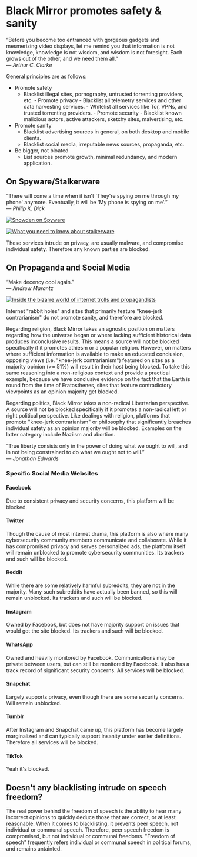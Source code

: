 # Black Mirror promotes safety & sanity

“Before you become too entranced with gorgeous gadgets and mesmerizing video displays, let me remind you that information is not knowledge, knowledge is not wisdom, and wisdom is not foresight. Each grows out of the other, and we need them all.”\
― *Arthur C. Clarke*

General principles are as follows:

- Promote safety
  - Blacklist illegal sites, pornography, untrusted torrenting providers, etc.
		- Promote privacy
				- Blacklist all telemetry services and other data harvesting services.
				- Whitelist all services like Tor, VPNs, and trusted torrenting providers.
		- Promote security
				- Blacklist known malicious actors, active attackers, sketchy sites, malvertising, etc.
- Promote sanity
  - Blacklist advertising sources in general, on both desktop and mobile clients.
  - Blacklist social media, irreputable news sources, propaganda, etc.
- Be bigger, not bloated
  - List sources promote growth, minimal redundancy, and modern application.

## On Spyware/Stalkerware

“There will come a time when it isn't 'They're spying on me through my phone' anymore. Eventually, it will be 'My phone is spying on me'.”\
― *Philip K. Dick*

[![Snowden on Spyware](https://res.cloudinary.com/marcomontalbano/image/upload/v1633709643/video_to_markdown/images/youtube--I5WjTTi67BE-c05b58ac6eb4c4700831b2b3070cd403.jpg)](https://www.youtube.com/watch?v=I5WjTTi67BE "Snowden on Spyware")

[![What you need to know about stalkerware](https://pi.tedcdn.com/r/s3.amazonaws.com/talkstar-photos/uploads/43595f89-1962-4904-8034-ee2d26971f7b/EvaGalperin_2019W-embed.jpg?op=%5E&c=1280%2C720&gravity=t&u%5Br%5D=2&u%5Bs%5D=0.5&u%5Ba%5D=0.8&u%5Bt%5D=0.03&quality=82&w=1280&h=720)](https://www.ted.com/talks/eva_galperin_what_you_need_to_know_about_stalkerware/transcript?language=en&utm_campaign=black_mirror&utm_medium=referral&utm_source=github_com_T145/black-mirror "What you need to know about stalkerware")

These services intrude on privacy, are usually malware, and compromise individual safety. Therefore any known parties are blocked.

## On Propaganda and Social Media

“Make decency cool again.”\
― *Andrew Marantz*

[![Inside the bizarre world of internet trolls and propagandists](https://pi.tedcdn.com/r/s3.amazonaws.com/talkstar-photos/uploads/db5bcc6b-ea54-4c76-a43a-1d0a5b5e5adc/AndrewMarantz_2019-embed.jpg?op=%5E&c=1280%2C720&gravity=t&u%5Br%5D=2&u%5Bs%5D=0.5&u%5Ba%5D=0.8&u%5Bt%5D=0.03&quality=82&w=1280&h=720)](https://www.ted.com/talks/eva_galperin_what_you_need_to_know_about_stalkerware/transcript?language=en&utm_campaign=black_mirror&utm_medium=referral&utm_source=github_com_T145/black-mirror "Inside the bizarre world of internet trolls and propagandists")

Internet "rabbit holes" and sites that primarily feature "knee-jerk contrarianism" do not promote sanity, and therefore are blocked.

Regarding religion, Black Mirror takes an agnostic position on matters regarding how the universe began or where lacking sufficient historical data produces inconclusive results.
This means a source will not be blocked specifically if it promotes athiesm or a popular religion.
However, on matters where sufficient information is available to make an educated conclusion, opposing views (i.e. "knee-jerk contrarianism") featured on sites as a majority opinion (>= 51%) will result in their host being blocked. To take this same reasoning into a non-religious context and provide a practical example, because we have conclusive evidence on the fact that the Earth is round from the time of Eratosthenes, sites that feature contradictory viewpoints as an opinion majority get blocked.

Regarding politics, Black Mirror takes a non-radical Libertarian perspective.
A source will not be blocked specifically if it promotes a non-radical left or right political perspective.
Like dealings with religion, platforms that promote "knee-jerk contrarianism" or philosophy that significantly breaches individual safety as an opinion majority will be blocked.
Examples on the latter category include Naziism and abortion.

“True liberty consists only in the power of doing what we ought to will, and in not being constrained to do what we ought not to will.”\
― *Jonathan Edwards*

### Specific Social Media Websites

#### Facebook

Due to consistent privacy and security concerns, this platform will be blocked.

#### Twitter

Though the cause of most internet drama, this platform is also where many cybersecurity community members communicate and collaborate.
While it has compromised privacy and serves personalized ads, the platform itself will remain unblocked to promote cybersecurity communities.
Its trackers and such will be blocked.

#### Reddit

While there are some relatively harmful subreddits, they are not in the majority. Many such subreddits have actually been banned, so this will remain unblocked.
Its trackers and such will be blocked.

#### Instagram

Owned by Facebook, but does not have majority support on issues that would get the site blocked. Its trackers and such will be blocked.

#### WhatsApp

Owned and heavily monitored by Facebook. Communications may be private between users, but can still be monitored by Facebook.
It also has a track record of significant security concerns. All services will be blocked.

#### Snapchat

Largely supports privacy, even though there are some security concerns. Will remain unblocked.

#### Tumblr

After Instagram and Snapchat came up, this platform has become largely marginalized and can typically support insanity under earlier definitions.
Therefore all services will be blocked.

#### TikTok

Yeah it's blocked.

## Doesn't any blacklisting intrude on speech freedom?

The real power behind the freedom of speech is the ability to hear many incorrect opinions to quickly deduce those that are correct, or at least reasonable.
When it comes to blacklisting, it prevents peer speech, not individual or communal speech. Therefore, peer speech freedom is compromised, but not individual or communal freedoms.
"Freedom of speech" frequently refers individual or communal speech in political forums, and remains untainted.
